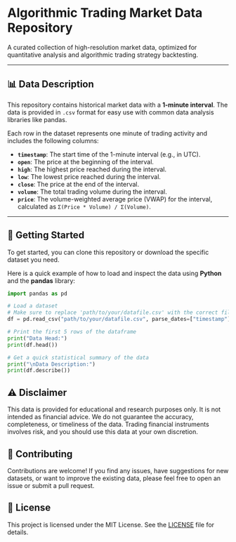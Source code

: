 # Algorithmic Trading Market Data Repository

A curated collection of high-resolution market data, optimized for quantitative analysis and algorithmic trading strategy backtesting.

***

## 📊 Data Description

This repository contains historical market data with a **1-minute interval**. The data is provided in `.csv` format for easy use with common data analysis libraries like pandas.

Each row in the dataset represents one minute of trading activity and includes the following columns:

* **`timestamp`**: The start time of the 1-minute interval (e.g., in UTC).
* **`open`**: The price at the beginning of the interval.
* **`high`**: The highest price reached during the interval.
* **`low`**: The lowest price reached during the interval.
* **`close`**: The price at the end of the interval.
* **`volume`**: The total trading volume during the interval.
* **`price`**: The volume-weighted average price (VWAP) for the interval, calculated as `Σ(Price * Volume) / Σ(Volume)`.

***

## 🚀 Getting Started

To get started, you can clone this repository or download the specific dataset you need.

Here is a quick example of how to load and inspect the data using **Python** and the **pandas** library:

```python
import pandas as pd

# Load a dataset
# Make sure to replace 'path/to/your/datafile.csv' with the correct file path
df = pd.read_csv("path/to/your/datafile.csv", parse_dates=["timestamp"], index_col="timestamp", sep=";")

# Print the first 5 rows of the dataframe
print("Data Head:")
print(df.head())

# Get a quick statistical summary of the data
print("\nData Description:")
print(df.describe())
```

## ⚠️ Disclaimer

This data is provided for educational and research purposes only. It is not intended as financial advice. We do not guarantee the accuracy, completeness, or timeliness of the data. Trading financial instruments involves risk, and you should use this data at your own discretion.

## 🤝 Contributing

Contributions are welcome! If you find any issues, have suggestions for new datasets, or want to improve the existing data, please feel free to open an issue or submit a pull request.

## 📜 License

This project is licensed under the MIT License. See the [LICENSE](LICENSE) file for details.
